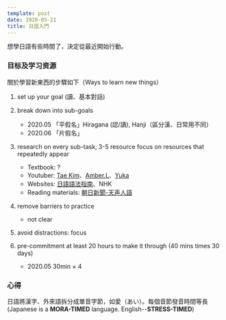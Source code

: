 ```yaml
---
template: post
date: 2020-05-21
title: 日語入門
---
```

想學日語有些時間了，決定從最近開始行動。

### 目标及学习资源
關於學習新東西的步驟如下（Ways to learn new things）

1. set up your goal (讀、基本對話)

2. break down into sub-goals
    - 2020.05 「平假名」Hiragana (認/讀), Hanji（區分漢、日常用不同）
    - 2020.06 「片假名」

3. research on every sub-task, 3-5 resource focus on resources that repeatedly appear
    - Textbook: ?
    - Youtuber: [Tae Kim](https://www.youtube.com/user/taekimjapanese)、[Amber.L](https://www.youtube.com/user/yasushijuly)、[Yuka](https://www.youtube.com/channel/UC-E_8kLFq7ApatmXnyNORLA/featured)
    - Websites: [日語語法指南](http://res.wokanxing.info/jpgramma/index.html)、NHK
    - Reading materials: [朝日新聞-天声人語](https://www.asahi.com/rensai/list.html?id=61&iref=pc_rensai_article_breadcrumb_61)

4. remove barriers to practice
    - not clear
5. avoid distractions: focus

6. pre-commitment at least 20 hours to make it through (40 mins times 30 days)
    - 2020.05 30min $\times$ 4


### 心得

日語將漢字、外來語拆分成單音字節，如愛（あい）。每個音節發音時間等長(Japanese is a **MORA-TIMED** language. English--**STRESS-TIMED**)